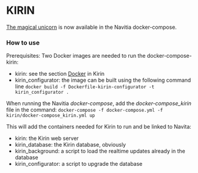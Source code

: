 # KIRIN

[The magical unicorn](https://github.com/CanalTP/kirin) is now available in the Navitia docker-compose.

### How to use

Prerequisites:
Two Docker images are needed to run the docker-compose-kirin:

- kirin: see the section [Docker](https://github.com/CanalTP/kirin#docker) in Kirin
- kirin_configurator: the image can be built using the following command line
  `docker build -f Dockerfile-kirin-configurator -t kirin_configurator .`

When running the Navitia _docker-compose_, add the _docker-compose_kirin_ file in the command:
`docker-compose -f docker-compose.yml -f kirin/docker-compose_kirin.yml up`

This will add the containers needed for Kirin to run and be linked to Navita:

- kirin: the Kirin web server
- kirin_database: the Kirin database, obviously
- kirin_background: a script to load the realtime updates already in the database
- kirin_configurator: a script to upgrade the database
